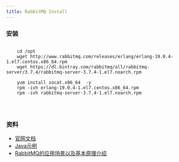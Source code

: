 ```yaml
---
title: RabbitMQ Install
---
```



### 安装

```

	cd /opt
	wget http://www.rabbitmq.com/releases/erlang/erlang-19.0.4-1.el7.centos.x86_64.rpm
	wget https://dl.bintray.com/rabbitmq/all/rabbitmq-server/3.7.4/rabbitmq-server-3.7.4-1.el7.noarch.rpm

	yum install socat.x86_64  -y
	rpm -ivh erlang-19.0.4-1.el7.centos.x86_64.rpm
	rpm -ivh rabbitmq-server-3.7.4-1.el7.noarch.rpm




```

### 资料

- [官网文档](http://previous.rabbitmq.com/v3_6_x/documentation.html)
- [Java示例](http://www.rabbitmq.com/tutorials/tutorial-one-java.html)
- [RabbitMQ的应用场景以及基本原理介绍](https://blog.csdn.net/whoamiyang/article/details/54954780)